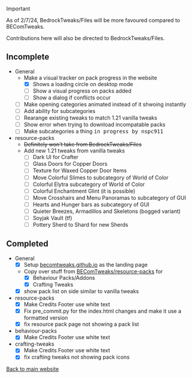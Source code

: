 > [!IMPORTANT]
> As of 2/7/24, BedrockTweaks/Files will be more favoured compared to BEComTweaks.
> 
> Contributions here will also be directed to BedrockTweaks/Files.

## Incomplete
- General
	- Make a visual tracker on pack progress in the website
		- [x] Shows a loading circle on desktop mode
		- [ ] Show a visual progress on packs added
		- [ ] Show a dialog if conflicts occur
	- [ ] Make opening categories animated instead of it shwoing instantly
 	- [ ] Add ability for subcategories
  	- [ ] Rearange existing tweaks to match 1.21 vanilla tweaks
  	- [ ] Show error when trying to download incompatable packs
	- [ ] Make subcategories a thing <kbd>in progress by nspc911</kbd>
- resource-packs
	- ~~Definitely won't take from BedrockTweaks/Files~~
	- Add new 1.21 tweaks from vanilla tweaks
		- [ ] Dark UI for Crafter
		- [ ] Glass Doors for Copper Doors
		- [ ] Texture for Waxed Copper Door Items
		- [ ] Move Colorful Slimes to subcategory of World of Color
		- [ ] Colorful Elytra subcategory of World of Color
		- [ ] Colorful Enchantment Glint (it is possible)
		- [ ] Move Crosshairs and Menu Panoramas to subcategory of GUI
		- [ ] Hearts and Hunger bars as subcategory of GUI
		- [ ] Quieter Breezes, Armadillos and Skeletons (bogged variant)
		- [ ] Soyjak Vault (tf)
		- [ ] Pottery Sherd to Shard for new Sherds

## Completed
- General
	- [x] Setup [becomtweaks.github.io](https://becomtweaks.github.io) as the landing page
	- Copy over stuff from [BEComTweaks/resource-packs](https://github.com/BEComTweaks/resource-packs) for
		- [x] Behaviour Packs/Addons
		- [x] Crafting Tweaks
 	- [x] show pack list on side similar to vanilla tweaks
- resource-packs
	- [x] Make Credits Footer use white text
	- [x] Fix pre_commit.py for the index.html changes and make it use a formatted version
  	- [x] fix resource pack page not showing a pack list
- behaviour-packs
	- [x] Make Credits Footer use white text
- crafting-tweaks
	- [x] Make Credits Footer use white text
 	- [x] fix crafting tweaks not showing pack icons

[Back to main website](https://becomtweaks.github.io)

